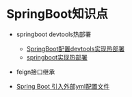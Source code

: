 # SpringBoot知识点

- springboot devtools热部署
    - [SpringBoot配置devtools实现热部署](https://www.cnblogs.com/liu2-/p/9118393.html)
    - [springboot实现热部署](https://blog.csdn.net/chachapaofan/article/details/88697452)
- feign接口继承

- [Spring Boot 引入外部yml配置文件](https://www.cnblogs.com/lykbk/p/qwewqeq2qwe2344.html)